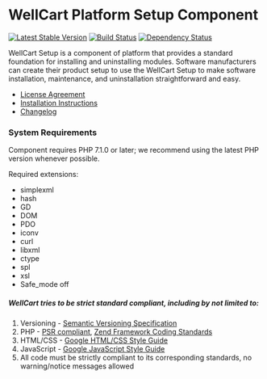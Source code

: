 WellCart Platform Setup Component
==============================

[![Latest Stable Version](https://poser.pugx.org/wellcart/component-setup/v/stable.png)](https://packagist.org/packages/wellcart/component-setup)
[![Build Status](https://travis-ci.org/wellcart/component-setup.svg)](https://travis-ci.org/wellcart/component-setup)
[![Dependency Status](https://www.versioneye.com/php/wellcart:component-setup/dev-master/badge.png)](https://www.versioneye.com/php/wellcart:component-setup/dev-master)

WellCart Setup is a component of platform that provides a standard foundation for installing and uninstalling modules. 
Software manufacturers can create their product setup to use the 
WellCart Setup to make software installation, maintenance, and uninstallation
straightforward and easy.

* [License Agreement](LICENSE.md)
* [Installation Instructions](docs/Component_Installation_Instructions.md)
* [Changelog](CHANGELOG.md)

### System Requirements

Component requires PHP 7.1.0 or later; we recommend using the
latest PHP version whenever possible.

Required extensions:

* simplexml
* hash
* GD
* DOM
* PDO
* iconv
* curl
* libxml
* ctype
* spl
* xsl
* Safe_mode off

##### WellCart tries to be strict standard compliant, including by not limited to:

1. Versioning - [Semantic Versioning Specification](http://semver.org)
2. PHP - [PSR compliant](https://github.com/php-fig/fig-standards), [Zend Framework Coding Standards](http://framework.zend.com/manual/current/en/ref/coding.standard.html)
3. HTML/CSS - [Google HTML/CSS Style Guide](https://google.github.io/styleguide/htmlcssguide.xml)
4. JavaScript - [Google JavaScript Style Guide](https://google.github.io/styleguide/javascriptguide.xml)
5. All code must be strictly compliant to its corresponding standards, no warning/notice messages allowed